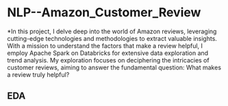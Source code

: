 # NLP--Amazon_Customer_Review

*In this project, I delve deep into the world of Amazon reviews, leveraging cutting-edge technologies and methodologies to extract valuable insights. With a mission to understand the factors that make a review helpful, I employ Apache Spark on Databricks for extensive data exploration and trend analysis. My exploration focuses on deciphering the intricacies of customer reviews, aiming to answer the fundamental question: What makes a review truly helpful?

## EDA
